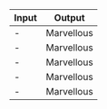 | Input               | Output        |
| ------------------- | ------------- |
|         -           |   Marvellous  |
|         -           |   Marvellous  |
|         -           |   Marvellous  |
|         -           |   Marvellous  |
|         -           |   Marvellous  |

